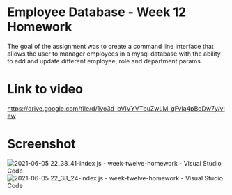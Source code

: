 # Employee Database - Week 12 Homework
The goal of the assignment was to create a command line interface that allows the user to manager employees in a mysql database with the ability to add and update different employee, role and department params.

# Link to video
https://drive.google.com/file/d/1yo3d_bVIVYVTbuZwLM_gFvla4pBoDw7y/view

# Screenshot
![2021-06-05 22_38_41-index js - week-twelve-homework - Visual Studio Code](https://user-images.githubusercontent.com/1855513/120913812-d3514700-c64e-11eb-9989-837f94073efb.png)
![2021-06-05 22_38_24-index js - week-twelve-homework - Visual Studio Code](https://user-images.githubusercontent.com/1855513/120913813-d3e9dd80-c64e-11eb-8b1b-90c7ced05e21.png)
